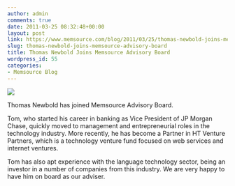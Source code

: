 ```yaml
---
author: admin
comments: true
date: 2011-03-25 08:32:48+00:00
layout: post
link: https://www.memsource.com/blog/2011/03/25/thomas-newbold-joins-memsource-advisory-board/
slug: thomas-newbold-joins-memsource-advisory-board
title: Thomas Newbold Joins Memsource Advisory Board
wordpress_id: 55
categories:
- Memsource Blog
---
```


[![](/wp-content/uploads/2011/03/thomas-newbold.jpg)](/wp-content/uploads/2011/03/thomas-newbold.jpg)

Thomas Newbold has joined Memsource Advisory Board.

Tom, who started his career in banking as Vice President of JP Morgan Chase, quickly moved to management and entrepreneurial roles in the technology industry. More recently, he has become a Partner in HT Venture Partners, which is a technology venture fund focused on web services and internet ventures.<!-- more -->

Tom has also apt experience with the language technology sector, being an investor in a number of companies from this industry. We are very happy to have him on board as our adviser.
